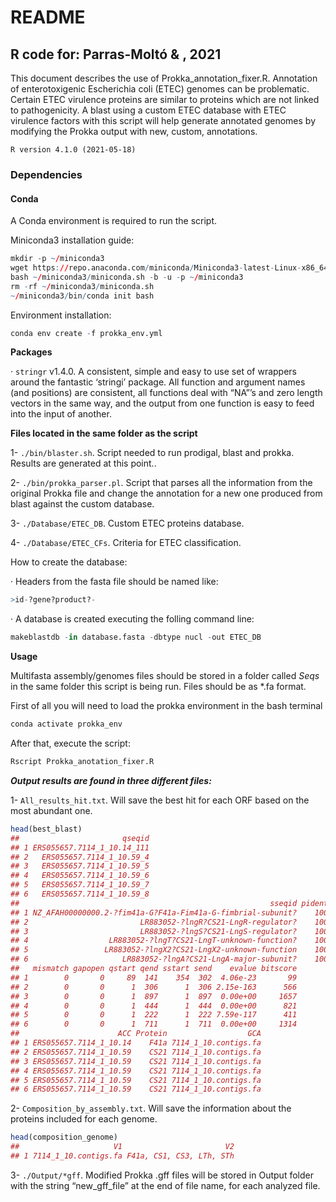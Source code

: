
<!-- README.md is generated from README.Rmd. Please edit that file -->

# **README**

## **R code for: Parras-Moltó & , 2021**

This document describes the use of Prokka\_annotation\_fixer.R. Annotation of enterotoxigenic Escherichia coli (ETEC) genomes can be problematic. Certain ETEC virulence proteins are similar to proteins which are not linked to pathogenicity. A blast using a custom ETEC database with ETEC virulence factors with this script will help generate annotated genomes by modifying the Prokka output with new, custom, annotations.

    R version 4.1.0 (2021-05-18)

### **Dependencies**

#### **Conda**

A Conda environment is required to run the script.

Miniconda3 installation guide:

``` r
mkdir -p ~/miniconda3
wget https://repo.anaconda.com/miniconda/Miniconda3-latest-Linux-x86_64.sh -O ~/miniconda3/miniconda.sh
bash ~/miniconda3/miniconda.sh -b -u -p ~/miniconda3
rm -rf ~/miniconda3/miniconda.sh
~/miniconda3/bin/conda init bash
```

Environment installation:

``` r
conda env create -f prokka_env.yml
```

**Packages**

· `stringr` v1.4.0. A consistent, simple and easy to use set of wrappers
around the fantastic ‘stringi’ package. All function and argument names
(and positions) are consistent, all functions deal with “NA”’s and zero
length vectors in the same way, and the output from one function is easy
to feed into the input of another.

**Files located in the same folder as the script**

1- `./bin/blaster.sh`. Script needed to run prodigal, blast and prokka.
Results are generated at this point..

2- `./bin/prokka_parser.pl`. Script that parses all the information from
the original Prokka file and change the annotation for a new one
produced from blast against the custom database.

3- `./Database/ETEC_DB`. Custom ETEC proteins database.

4- `./Database/ETEC_CFs`. Criteria for ETEC classification.

How to create the database:

· Headers from the fasta file should be named like:

``` r
>id-?gene?product?-
```

· A database is created executing the folling command line:

``` r
makeblastdb -in database.fasta -dbtype nucl -out ETEC_DB
```

**Usage**

Multifasta assembly/genomes files should be stored in a folder called
*Seqs* in the same folder this script is being run. Files should be as
\*.fa format.

First of all you will need to load the prokka environment in the bash
terminal

``` r
conda activate prokka_env
```

After that, execute the script:

``` r
Rscript Prokka_anotation_fixer.R
```

***Output results are found in three different files:***

1- `All_results_hit.txt`. Will save the best hit for each ORF based on
the most abundant one.

``` r
head(best_blast)
##                       qseqid
## 1 ERS055657.7114_1_10.14_111
## 2   ERS055657.7114_1_10.59_4
## 3   ERS055657.7114_1_10.59_5
## 4   ERS055657.7114_1_10.59_6
## 5   ERS055657.7114_1_10.59_7
## 6   ERS055657.7114_1_10.59_8
##                                                        sseqid pident length
## 1 NZ_AFAH00000000.2-?fim41a-G?F41a-Fim41a-G-fimbrial-subunit?    100     53
## 2                         LR883052-?lngR?CS21-LngR-regulator?    100    306
## 3                         LR883052-?lngS?CS21-LngS-regulator?    100    897
## 4                  LR883052-?lngT?CS21-LngT-unknown-function?    100    444
## 5                 LR883052-?lngX2?CS21-LngX2-unknown-function    100    222
## 6                     LR883052-?lngA?CS21-LngA-major-subunit?    100    711
##   mismatch gapopen qstart qend sstart send    evalue bitscore
## 1        0       0     89  141    354  302  4.06e-23       99
## 2        0       0      1  306      1  306 2.15e-163      566
## 3        0       0      1  897      1  897  0.00e+00     1657
## 4        0       0      1  444      1  444  0.00e+00      821
## 5        0       0      1  222      1  222 7.59e-117      411
## 6        0       0      1  711      1  711  0.00e+00     1314
##                      ACC Protein                  GCA
## 1 ERS055657.7114_1_10.14    F41a 7114_1_10.contigs.fa
## 2 ERS055657.7114_1_10.59    CS21 7114_1_10.contigs.fa
## 3 ERS055657.7114_1_10.59    CS21 7114_1_10.contigs.fa
## 4 ERS055657.7114_1_10.59    CS21 7114_1_10.contigs.fa
## 5 ERS055657.7114_1_10.59    CS21 7114_1_10.contigs.fa
## 6 ERS055657.7114_1_10.59    CS21 7114_1_10.contigs.fa
```

2- `Composition_by_assembly.txt`. Will save the information about the
proteins included for each genome.

``` r
head(composition_genome)
##                     V1                       V2
## 1 7114_1_10.contigs.fa F41a, CS1, CS3, LTh, STh
```

3- `./Output/*gff`. Modified Prokka .gff files will be stored in Output
folder with the string “new\_gff\_file” at the end of file name, for
each analyzed file.
